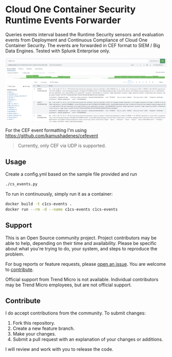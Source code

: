 # Cloud One Container Security Runtime Events Forwarder

Queries events interval based the Runtime Security sensors and evaluation events from Deployment and Continuous Compliance of Cloud One Container Security. The events are forwarded in CEF format to SIEM / Big Data Engines. Tested with Splunk Enterprise only.

![alt text](images/splunk.png "Splunk Search")

For the CEF event formatting I'm using <https://github.com/kamushadenes/cefevent>

> Currently, only CEF via UDP is supported.

## Usage

Create a config.yml based on the sample file provided and run 

```sh
./cs_events.py
```

To run in continuously, simply run it as a container:

```sh
docker build -t c1cs-events .
docker run --rm -d --name c1cs-events c1cs-events
```

## Support

This is an Open Source community project. Project contributors may be able to help, depending on their time and availability. Please be specific about what you're trying to do, your system, and steps to reproduce the problem.

For bug reports or feature requests, please [open an issue](../../issues). You are welcome to [contribute](#contribute).

Official support from Trend Micro is not available. Individual contributors may be Trend Micro employees, but are not official support.

## Contribute

I do accept contributions from the community. To submit changes:

1. Fork this repository.
1. Create a new feature branch.
1. Make your changes.
1. Submit a pull request with an explanation of your changes or additions.

I will review and work with you to release the code.

